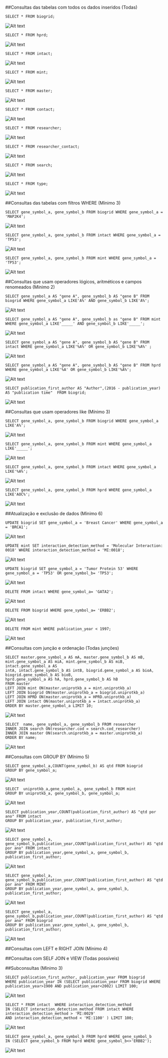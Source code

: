 ##Consultas das tabelas com todos os dados inseridos (Todas)<br>

    SELECT * FROM biogrid;
![Alt text](https://github.com/annavicente/trab01/blob/desenvolvimento/Imagens/consultas/biogrid-select.png) <br>

    SELECT * FROM hprd;
![Alt text](https://github.com/annavicente/trab01/blob/desenvolvimento/Imagens/consultas/hprd.png) <br>

    SELECT * FROM intact;
![Alt text](https://github.com/annavicente/trab01/blob/desenvolvimento/Imagens/consultas/intact.png) <br>

    SELECT * FROM mint;
![Alt text](https://github.com/annavicente/trab01/blob/desenvolvimento/Imagens/consultas/mint.png) <br>

    SELECT * FROM master; 
![Alt text](https://github.com/annavicente/trab01/blob/desenvolvimento/Imagens/consultas/master.png) <br>

    SELECT * FROM contact;
![Alt text](https://github.com/annavicente/trab01/blob/desenvolvimento/Imagens/consultas/contact.png) <br>

    SELECT * FROM researcher;
![Alt text](https://github.com/annavicente/trab01/blob/desenvolvimento/Imagens/consultas/contact.png) <br>

    SELECT * FROM researcher_contact;
![Alt text](https://github.com/annavicente/trab01/blob/desenvolvimento/Imagens/consultas/researcher_contact.png) <br>

    SELECT * FROM search;
![Alt text](https://github.com/annavicente/trab01/blob/desenvolvimento/Imagens/consultas/search.png) <br>

    SELECT * FROM type;
![Alt text](https://github.com/annavicente/trab01/blob/desenvolvimento/Imagens/consultas/type.png) <br>

##Consultas das tabelas com filtros WHERE (Mínimo 3) <br>

    SELECT gene_symbol_a, gene_symbol_b FROM biogrid WHERE gene_symbol_a = 'MAP2K4';
![Alt text](https://github.com/annavicente/trab01/blob/desenvolvimento/Imagens/consultas/biogrid-where.png) <br>

    SELECT gene_symbol_a, gene_symbol_b FROM intact WHERE gene_symbol_a = 'TP53';
![Alt text](https://github.com/annavicente/trab01/blob/desenvolvimento/Imagens/consultas/intact-where.png) <br>

    SELECT gene_symbol_a, gene_symbol_b FROM mint WHERE gene_symbol_a = 'TP53';
![Alt text](https://github.com/annavicente/trab01/blob/desenvolvimento/Imagens/consultas/mint-where.png) <br>

##Consultas que usam operadores lógicos, aritméticos e campos renomeados (Mínimo 2)

    SELECT gene_symbol_a AS "gene A", gene_symbol_b AS "gene B" FROM biogrid WHERE gene_symbol_a LIKE'A%' AND gene_symbol_b LIKE'A%';
![Alt text](https://github.com/annavicente/trab01/blob/desenvolvimento/Imagens/consultas/like-biogrid.png) <br>

    SELECT gene_symbol_a AS "gene A", gene_symbol_b as "gene B" FROM mint WHERE gene_symbol_a LIKE'_____' AND gene_symbol_b LIKE'_____';
![Alt text](https://github.com/annavicente/trab01/blob/desenvolvimento/Imagens/consultas/like-mint.png) <br>

    SELECT gene_symbol_a AS "gene A", gene_symbol_b AS "gene B" FROM intact WHERE gene_symbol_a LIKE'%A%' OR gene_symbol_b LIKE'%A%' ;
![Alt text](https://github.com/annavicente/trab01/blob/desenvolvimento/Imagens/consultas/like-intact.png) <br>

    SELECT gene_symbol_a AS "gene A", gene_symbol_b AS "gene B" FROM hprd WHERE gene_symbol_a LIKE'%A' OR gene_symbol_b LIKE'%A%';
![Alt text](https://github.com/annavicente/trab01/blob/desenvolvimento/Imagens/consultas/like-hprd.png) <br>

    SELECT publication_first_author AS "Author",(2016 - publication_year) AS "publication time"  FROM biogrid;
![Alt text](https://github.com/annavicente/trab01/blob/desenvolvimento/Imagens/consultas/publication-time.png) <br>

##Consultas que usam operadores like (Mínimo 3)

    SELECT gene_symbol_a, gene_symbol_b FROM biogrid WHERE gene_symbol_a LIKE'A%';
![Alt text](https://github.com/annavicente/trab01/blob/desenvolvimento/Imagens/consultas/biogrid-like.png) <br>

    SELECT gene_symbol_a, gene_symbol_b FROM mint WHERE gene_symbol_a LIKE'_____';
![Alt text](https://github.com/annavicente/trab01/blob/desenvolvimento/Imagens/consultas/mint-like.png) <br>

    SELECT gene_symbol_a, gene_symbol_b FROM intact WHERE gene_symbol_a LIKE'%A%';
![Alt text](https://github.com/annavicente/trab01/blob/desenvolvimento/Imagens/consultas/intact-like.png) <br>

    SELECT gene_symbol_a, gene_symbol_b FROM hprd WHERE gene_symbol_a LIKE'AOC%';
![Alt text](https://github.com/annavicente/trab01/blob/desenvolvimento/Imagens/consultas/hprd-like.png) <br>

##Atualização e exclusão de dados (Mínimo 6)

    UPDATE biogrid SET gene_symbol_a = 'Breast Cancer' WHERE gene_symbol_a = 'BRCA1';
![Alt text](https://github.com/annavicente/trab01/blob/desenvolvimento/Imagens/consultas/biogrid-update.png) <br>

    UPDATE mint SET interaction_detection_method = 'Molecular Interaction: 0018' WHERE interaction_detection_method = 'MI:0018';
![Alt text](https://github.com/annavicente/trab01/blob/desenvolvimento/Imagens/consultas/mint-update.png) <br>

    UPDATE biogrid SET gene_symbol_a = 'Tumor Protein 53' WHERE gene_symbol_a = 'TP53' OR gene_symbol_b= 'TP53';
![Alt text](https://github.com/annavicente/trab01/blob/desenvolvimento/Imagens/consultas/biogrid-update2.png) <br>

    DELETE FROM intact WHERE gene_symbol_a= 'GATA2';
![Alt text](https://github.com/annavicente/trab01/blob/desenvolvimento/Imagens/consultas/intact-delete.png) <br>

    DELETE FROM biogrid WHERE gene_symbol_a= 'ERBB2';
![Alt text](https://github.com/annavicente/trab01/blob/desenvolvimento/Imagens/consultas/biogrid-delete.png) <br>

    DELETE FROM mint WHERE publication_year < 1997;
![Alt text](https://github.com/annavicente/trab01/blob/desenvolvimento/Imagens/consultas/mint-delete.png) <br>

##Consultas com junção e ordenação (Todas junções)

    SELECT master.gene_symbol_a AS mA, master.gene_symbol_b AS mB,
    mint.gene_symbol_a AS miA, mint.gene_symbol_b AS miB, intact.gene_symbol_a AS
    intA, intact.gene_symbol_b AS intB, biogrid.gene_symbol_a AS bioA, biogrid.gene_symbol_b AS bioB,
    hprd.gene_symbol_a AS hA, hprd.gene_symbol_b AS hB 
    FROM master
    LEFT JOIN mint ON(master.uniprotkb_a = mint.uniprotkb_a)
    LEFT JOIN biogrid ON(master.uniprotkb_a = biogrid.uniprotkb_a)
    LEFT JOIN HPRD ON(master.uniprotkb_a = HPRD.uniprotkb_a)
    LEFT JOIN intact ON(master.uniprotkb_a = intact.uniprotkb_a)
    ORDER BY master.gene_symbol_a LIMIT 10;
    
![Alt text](https://github.com/annavicente/trab01/blob/desenvolvimento/Imagens/consultas/all-join.png) <br>

    SELECT  name, gene_symbol_a, gene_symbol_b FROM researcher 
    INNER JOIN search ON(researcher.cod = search.cod_researcher)
    INNER JOIN master ON(search.uniprotkb_a = master.uniprotkb_a)
    ORDER BY name;

![Alt text](https://github.com/annavicente/trab01/blob/desenvolvimento/Imagens/consultas/researcher-join.png) <br>

##Consultas com GROUP BY (Mínimo 5)

    SELECT gene_symbol_a,COUNT(gene_symbol_b) AS qtd FROM biogrid
    GROUP BY gene_symbol_a;
![Alt text](https://github.com/annavicente/trab01/blob/desenvolvimento/Imagens/consultas/groupby-biogrid.png) <br>
    
    SELECT  uniprotkb_a,gene_symbol_a, gene_symbol_b FROM mint
    GROUP BY uniprotkb_a, gene_symbol_b, gene_symbol_a;
![Alt text](https://github.com/annavicente/trab01/blob/desenvolvimento/Imagens/consultas/groupby-mint.png) <br>

    SELECT publication_year,COUNT(publication_first_author) AS "qtd por ano" FROM intact
    GROUP BY publication_year, publication_first_author;
![Alt text](https://github.com/annavicente/trab01/blob/desenvolvimento/Imagens/consultas/groupby-intact.png) <br>

    SELECT gene_symbol_a, gene_symbol_b,publication_year,COUNT(publication_first_author) AS "qtd por ano" FROM intact
    GROUP BY publication_year,gene_symbol_a, gene_symbol_b, publication_first_author;
![Alt text](https://github.com/annavicente/trab01/blob/desenvolvimento/Imagens/consultas/groupby-intact2.png) <br>

    SELECT gene_symbol_a, gene_symbol_b,publication_year,COUNT(publication_first_author) AS "qtd por ano" FROM MINT
    GROUP BY publication_year,gene_symbol_a, gene_symbol_b, publication_first_author;
![Alt text](https://github.com/annavicente/trab01/blob/desenvolvimento/Imagens/consultas/groupby-mint2.png) <br>

    SELECT gene_symbol_a, gene_symbol_b,publication_year,COUNT(publication_first_author) AS "qtd por ano" FROM biogrid
    GROUP BY publication_year,gene_symbol_a, gene_symbol_b, publication_first_author;
![Alt text](https://github.com/annavicente/trab01/blob/desenvolvimento/Imagens/consultas/groupby-biogrid2.png) <br>


##Consultas com LEFT e RIGHT JOIN (Mínimo 4)

##Consultas com SELF JOIN e VIEW (Todas possíveis)

##Subconsultas (Mínimo 3)

    SELECT publication_first_author, publication_year FROM biogrid
    WHERE publication_year IN (SELECT publication_year FROM biogrid WHERE publication_year>1900 AND publication_year<2002) LIMIT 100;
![Alt text](https://github.com/annavicente/trab01/blob/desenvolvimento/Imagens/consultas/biogrid-sub.png) <br>

    SELECT * FROM intact  WHERE interaction_detection_method 
    IN (SELECT interaction_detection_method FROM intact WHERE interaction_detection_method > 'MI:0029' 
    AND interaction_detection_method < 'MI:1100' ) LIMIT 100;
![Alt text](https://github.com/annavicente/trab01/blob/desenvolvimento/Imagens/consultas/intact-sub.png) <br>

    SELECT gene_symbol_a, gene_symbol_b FROM hprd WHERE gene_symbol_b 
    IN (SELECT gene_symbol_b FROM hprd WHERE gene_symbol_b<>'ERBB2'); 
![Alt text](https://github.com/annavicente/trab01/blob/desenvolvimento/Imagens/consultas/hprd-sub.png) <br>








